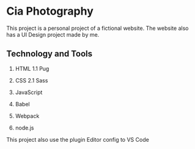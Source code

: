 # Cia Photography

This project is a personal project of a fictional website.
The website also has a UI Design project made by me.

## Technology and Tools

1. HTML
   1.1 Pug

2. CSS
   2.1 Sass

3. JavaScript
4. Babel
5. Webpack
6. node.js

This project also use the plugin Editor config to VS Code
